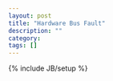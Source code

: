 ```yaml
---
layout: post
title: "Hardware Bus Fault"
description: ""
category: 
tags: []
---
```

{% include JB/setup %}
